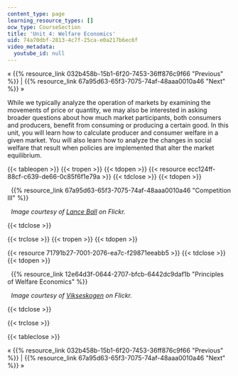 ```yaml
---
content_type: page
learning_resource_types: []
ocw_type: CourseSection
title: 'Unit 4: Welfare Economics'
uid: 74a70dbf-2813-4c7f-25ca-e0a217b6ec6f
video_metadata:
  youtube_id: null
---
```


« {{% resource_link 032b458b-15b1-6f20-7453-36ff876c9f66 "Previous" %}} | {{% resource_link 67a95d63-65f3-7075-74af-48aaa0010a46 "Next" %}} »

While we typically analyze the operation of markets by examining the movements of price or quantity, we may also be interested in asking broader questions about how much market participants, both consumers and producers, benefit from consuming or producing a certain good. In this unit, you will learn how to calculate producer and consumer welfare in a given market. You will also learn how to analyze the changes in social welfare that result when policies are implemented that alter the market equilibrium.

{{< tableopen >}}
{{< tropen >}}
{{< tdopen >}}
{{< resource ecc124ff-88cf-c639-de66-0c85f6f1e79a >}}
{{< tdclose >}}
{{< tdopen >}}


  {{% resource_link 67a95d63-65f3-7075-74af-48aaa0010a46 "Competition III" %}}

  _Image courtesy of [Lance Ball](http://www.flickr.com/photos/skimcoat/2931005015/in/photostream/) on Flickr._


{{< tdclose >}}

{{< trclose >}}
{{< tropen >}}
{{< tdopen >}}
  
{{< resource 71791b27-7001-2076-ea7c-f29871eeabb5 >}}
{{< tdclose >}}
{{< tdopen >}}


  {{% resource_link 12e64d3f-0644-2707-bfcb-6442dc9daf1b "Principles of Welfare Economics" %}}

  _Image courtesy of [Vikseskogen](http://www.flickr.com/photos/vilseskogen/5846470744/) on Flickr._


{{< tdclose >}}

{{< trclose >}}

{{< tableclose >}}

« {{% resource_link 032b458b-15b1-6f20-7453-36ff876c9f66 "Previous" %}} | {{% resource_link 67a95d63-65f3-7075-74af-48aaa0010a46 "Next" %}} »